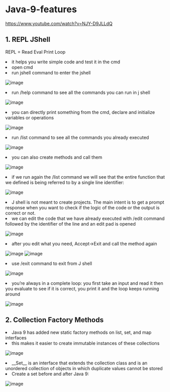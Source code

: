 
# Java-9-features
https://www.youtube.com/watch?v=NJY-D9JLLdQ
## 1. REPL JShell
REPL = Read Eval Print Loop
<li> it helps you write simple code and test it in the cmd
<li> open cmd
<li> run jshell  command to enter the jshell 

![image](https://github.com/CosminaIacob/Java-9-features/assets/18678681/e2e74b1e-1ea7-47ee-9388-a99c170a3e6a)
<li> run /help command to see  all the commands you can run in j shell

![image](https://github.com/CosminaIacob/Java-9-features/assets/18678681/728bf176-aee2-4961-b3a3-e179f3f44987)
<li>you can directly print something from the cmd, declare and initialize variables or operations</li>

![image](https://github.com/CosminaIacob/Java-9-features/assets/18678681/55fb74eb-2d00-4a7b-975e-047b68e904b0)
<li>run /list command to see all the commands you already executed</li>

![image](https://github.com/CosminaIacob/Java-9-features/assets/18678681/ad6a22b4-6c4a-4c3d-b49c-4c93b99d6094)
<li>you can also create methods and call them </li>

![image](https://github.com/CosminaIacob/Java-9-features/assets/18678681/821776dd-b75b-4316-bdcf-125598266bf3)
<li>if we run again the /list command we will see that the entire function that we defined is being referred to by a single line identifier: </li>

![image](https://github.com/CosminaIacob/Java-9-features/assets/18678681/53329362-c106-49e8-9e8f-dc86b5872ac4)
<li>J shell is not meant to create projects. The main intent is to get a prompt response when you want to check if the logic of the code or the output is correct or not.</li>
<li>we can edit the code that we have already executed with /edit command followed by the identifier of the line and an edit pad is opened</li>

![image](https://github.com/CosminaIacob/Java-9-features/assets/18678681/e7ab8bc4-0fe1-430d-8c4b-b7034e408a36)
<li>after you edit what you need, Accept->Exit and call the method again </li>

![image](https://github.com/CosminaIacob/Java-9-features/assets/18678681/9ac82a41-1432-44cd-96df-94da014dd4f5)
![image](https://github.com/CosminaIacob/Java-9-features/assets/18678681/87443d2f-cdb9-4afb-ad40-dc8137f2d4bf)
<li>use /exit command to exit from J shell </li>

![image](https://github.com/CosminaIacob/Java-9-features/assets/18678681/6e5347d7-6f27-4682-9f11-6b404cf765fd)
<li>you’re always in a complete loop: you first take an input and read it then you evaluate to see if it is correct, you print it and the loop keeps running around </li>

![image](https://github.com/CosminaIacob/Java-9-features/assets/18678681/99b2751e-21e0-405b-ad47-2e2e3ff20b7b)

## 2. Collection Factory Methods

<li>Java 9 has added new static factory methods on list, set, and map interfaces</li>
<li>this makes it easier to create immutable instances of these collections</li>

![image](https://github.com/CosminaIacob/Java-9-features/assets/18678681/39fb66e3-90a3-4c2d-adf4-e7fad71974ba)

<li> __Set__ is an interface that extends the collection class and is an unordered collection of objects in which duplicate values cannot be stored</li>
<li> Create a set before and after Java 9: </li>

![image](https://github.com/CosminaIacob/Java-9-features/assets/18678681/f1282dac-8cbc-4ccd-836f-a76be08a62ac)












